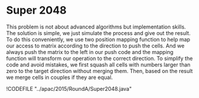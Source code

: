# Super 2048

This problem is not about advanced algorithms but implementation skills. The solution is simple,
we just simulate the process and give out the result. To do this conveniently, we use two position
mapping function to help map our access to matrix according to the direction to push the cells.
And we always push the matrix to the left in our push code and the mapping function will transform
our operation to the correct direction. To simplify the code and avoid mistakes, we first squash all
cells with numbers larger than zero to the target direction without merging them. Then, based on the result
we merge cells in couples if they are equal.

!CODEFILE "../apac/2015/RoundA/Super2048.java"

